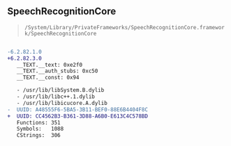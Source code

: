 ## SpeechRecognitionCore

> `/System/Library/PrivateFrameworks/SpeechRecognitionCore.framework/SpeechRecognitionCore`

```diff

-6.2.82.1.0
+6.2.82.3.0
   __TEXT.__text: 0xe2f0
   __TEXT.__auth_stubs: 0xc50
   __TEXT.__const: 0x94

   - /usr/lib/libSystem.B.dylib
   - /usr/lib/libc++.1.dylib
   - /usr/lib/libicucore.A.dylib
-  UUID: A48555F6-5BA5-3B11-BEF0-88E6B4404F8C
+  UUID: CC4562B3-B361-3D88-A6B0-E613C4C578BD
   Functions: 351
   Symbols:   1088
   CStrings:  306

```
